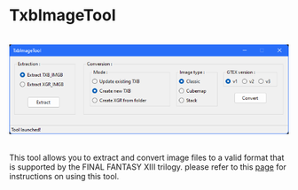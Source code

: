 # TxbImageTool
<br>![Image Text](app-img_repo.png)
<br><br>

This tool allows you to extract and convert image files to a valid format that is supported by the FINAL FANTASY XIII trilogy. please refer to this [page](https://github.com/Surihix/TxbImageTool/edit/master/ToolUsage.md) for instructions on using this tool.
